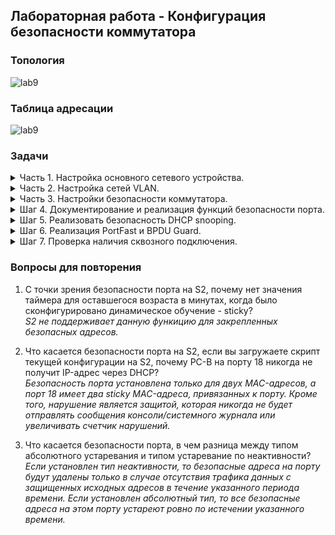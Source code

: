 ## Лабораторная работа - Конфигурация безопасности коммутатора

### Топология

![lab9](https://github.com/elborisova3009/otus-networks/blob/master/labs/lab9/%D0%A1%D0%BA%D1%80%D0%B8%D0%BD%D1%88%D0%BE%D1%82%2005-12-2022%20145310.jpg)

### Таблица адресации
  
![lab9](https://github.com/elborisova3009/otus-networks/blob/master/labs/lab9/%D0%A1%D0%BA%D1%80%D0%B8%D0%BD%D1%88%D0%BE%D1%82%2005-12-2022%20150117.jpg)  
  
###	Задачи

<details><summary> Часть 1. Настройка основного сетевого устройства. </summary>  
  
  Шаг 1. Создам в CPT сеть согласно топологии. 
    
 ![lab9](https://github.com/elborisova3009/otus-networks/blob/master/labs/lab9/%D0%A1%D0%BA%D1%80%D0%B8%D0%BD%D1%88%D0%BE%D1%82%2005-12-2022%20153919-1.jpg)  
  
  Шаг 2. Настрою маршрутизатор R1.  
a.	Загружу следующий конфигурационный скрипт на R1:  
  
   ![lab9](https://github.com/elborisova3009/otus-networks/blob/master/labs/lab9/%D0%A1%D0%BA%D1%80%D0%B8%D0%BD%D1%88%D0%BE%D1%82%2005-12-2022%20164858.jpg)  
    
   ![lab9](https://github.com/elborisova3009/otus-networks/blob/master/labs/lab9/%D0%A1%D0%BA%D1%80%D0%B8%D0%BD%D1%88%D0%BE%D1%82%2005-12-2022%20155823.jpg)    
    
   ![lab9](https://github.com/elborisova3009/otus-networks/blob/master/labs/lab9/%D0%A1%D0%BA%D1%80%D0%B8%D0%BD%D1%88%D0%BE%D1%82%2005-12-2022%20155835.jpg)  
   
b.	Проверю текущую конфигурацию на R1, используя команду `show ip interface brief`  
c.	Отконтролирую, что IP-адресация применена, а соответствующие интерфейсы находятся в состоянии up / up.  
![lab9](https://github.com/elborisova3009/otus-networks/blob/master/labs/lab9/%D0%A1%D0%BA%D1%80%D0%B8%D0%BD%D1%88%D0%BE%D1%82%2005-12-2022%20160222.jpg)  
    
   Шаг 3. Настройка и проверка основных параметров коммутатора.    
a.	Настрою имена хостов для коммутаторов S1 и S2.  
 ![lab9](https://github.com/elborisova3009/otus-networks/blob/master/labs/lab9/%D0%A1%D0%BA%D1%80%D0%B8%D0%BD%D1%88%D0%BE%D1%82%2005-12-2022%20165957.jpg)  
 ![lab9](https://github.com/elborisova3009/otus-networks/blob/master/labs/lab9/%D0%A1%D0%BA%D1%80%D0%B8%D0%BD%D1%88%D0%BE%D1%82%2005-12-2022%20170025.jpg)  
b.	Запрещу нежелательный поиск в DNS.  
c.	Настрою описания интерфейсов для портов, которые используются в S1 и S2.  
d.	Установлю для шлюза по умолчанию (для VLAN управления) значение 192.168.10.1 на обоих коммутаторах.  
     S1:  
![lab9](https://github.com/elborisova3009/otus-networks/blob/master/labs/lab9/%D0%A1%D0%BA%D1%80%D0%B8%D0%BD%D1%88%D0%BE%D1%82%2005-12-2022%20172940.jpg)  
![lab9](https://github.com/elborisova3009/otus-networks/blob/master/labs/lab9/%D0%A1%D0%BA%D1%80%D0%B8%D0%BD%D1%88%D0%BE%D1%82%2005-12-2022%20173005.jpg)  
     S2:  
![lab9](https://github.com/elborisova3009/otus-networks/blob/master/labs/lab9/%D0%A1%D0%BA%D1%80%D0%B8%D0%BD%D1%88%D0%BE%D1%82%2005-12-2022%20173156.jpg)  
![lab9](https://github.com/elborisova3009/otus-networks/blob/master/labs/lab9/%D0%A1%D0%BA%D1%80%D0%B8%D0%BD%D1%88%D0%BE%D1%82%2005-12-2022%20173128.jpg)  

 </details> 
  
  <details><summary> Часть 2. Настройка сетей VLAN.</summary>  
  
a. Сконфигрурирую (добавлю) VLAN 10 на S1 и S2 и назову его Management.  
![lab9](https://github.com/elborisova3009/otus-networks/blob/master/labs/lab9/%D0%A1%D0%BA%D1%80%D0%B8%D0%BD%D1%88%D0%BE%D1%82%2006-12-2022%20143733.jpg)  
![lab9](https://github.com/elborisova3009/otus-networks/blob/master/labs/lab9/%D0%A1%D0%BA%D1%80%D0%B8%D0%BD%D1%88%D0%BE%D1%82%2006-12-2022%20143835.jpg)  
  
b. Сконфигурирую SVI для VLAN 10.  
![lab9](https://github.com/elborisova3009/otus-networks/blob/master/labs/lab9/%D0%A1%D0%BA%D1%80%D0%B8%D0%BD%D1%88%D0%BE%D1%82%2006-12-2022%20144911.jpg)  
![lab9](https://github.com/elborisova3009/otus-networks/blob/master/labs/lab9/%D0%A1%D0%BA%D1%80%D0%B8%D0%BD%D1%88%D0%BE%D1%82%2006-12-2022%20145006.jpg)  
  
c. На двух коммутатолрах настрою: VLAN 333 с именем Native, VLAN 999 с именем ParkingLot.  
![lab9](https://github.com/elborisova3009/otus-networks/blob/master/labs/lab9/%D0%A1%D0%BA%D1%80%D0%B8%D0%BD%D1%88%D0%BE%D1%82%2006-12-2022%20145155.jpg)  
![lab9](https://github.com/elborisova3009/otus-networks/blob/master/labs/lab9/%D0%A1%D0%BA%D1%80%D0%B8%D0%BD%D1%88%D0%BE%D1%82%2006-12-2022%20145304.jpg)  
  
</details> 

 <details><summary> Часть 3. Настройки безопасности коммутатора.</summary>  
Шаг 1. Релизация магистральных соединений 802.1Q.  

a.	Настрою все магистральные порты Fa0/1 на обоих коммутаторах для использования VLAN 333 в качестве native VLAN.  
  
![lab9](https://github.com/elborisova3009/otus-networks/blob/master/labs/lab9/%D0%A1%D0%BA%D1%80%D0%B8%D0%BD%D1%88%D0%BE%D1%82%2006-12-2022%20151344.jpg)  
![lab9](https://github.com/elborisova3009/otus-networks/blob/master/labs/lab9/%D0%A1%D0%BA%D1%80%D0%B8%D0%BD%D1%88%D0%BE%D1%82%2006-12-2022%20151508.jpg)  
 
b.	Убедитесь, что режим транкинга успешно настроен на всех коммутаторах.  
![lab9](https://github.com/elborisova3009/otus-networks/blob/master/labs/lab9/%D0%A1%D0%BA%D1%80%D0%B8%D0%BD%D1%88%D0%BE%D1%82%2006-12-2022%20151757.jpg)  
  
c.	Отключу согласование DTP F0/1 на S1 и S2.  
![lab9](https://github.com/elborisova3009/otus-networks/blob/master/labs/lab9/%D0%A1%D0%BA%D1%80%D0%B8%D0%BD%D1%88%D0%BE%D1%82%2006-12-2022%20160642.jpg)  
![lab9](https://github.com/elborisova3009/otus-networks/blob/master/labs/lab9/%D0%A1%D0%BA%D1%80%D0%B8%D0%BD%D1%88%D0%BE%D1%82%2006-12-2022%20160807.jpg) 
  
d.	Проверю с помощью команды  `show interfaces `:    
![lab9](https://github.com/elborisova3009/otus-networks/blob/master/labs/lab9/%D0%A1%D0%BA%D1%80%D0%B8%D0%BD%D1%88%D0%BE%D1%82%2006-12-2022%20160657.jpg)  
![lab9](https://github.com/elborisova3009/otus-networks/blob/master/labs/lab9/%D0%A1%D0%BA%D1%80%D0%B8%D0%BD%D1%88%D0%BE%D1%82%2006-12-2022%20160817.jpg)   
 
  Шаг 2. Настройка портов доступа.  
a.	На S1 настрою F0/5 и F0/6 в качестве портов доступа и свяжу их с VLAN 10.  
![lab9](https://github.com/elborisova3009/otus-networks/blob/master/labs/lab9/%D0%A1%D0%BA%D1%80%D0%B8%D0%BD%D1%88%D0%BE%D1%82%2006-12-2022%20161823.jpg)  
  
b.	На S2 настрою порт доступа Fa0/18 и свяжу его с VLAN 10.  
![lab9](https://github.com/elborisova3009/otus-networks/blob/master/labs/lab9/%D0%A1%D0%BA%D1%80%D0%B8%D0%BD%D1%88%D0%BE%D1%82%2006-12-2022%20161907.jpg)  
  
  Шаг 3. Безопасность неиспользуемых портов коммутатора.   
a.	На S1 и S2 перемещу неиспользуемые порты из VLAN 1 во VLAN 999 и отключу неиспользуемые порты.  
![lab9](https://github.com/elborisova3009/otus-networks/blob/master/labs/lab9/%D0%A1%D0%BA%D1%80%D0%B8%D0%BD%D1%88%D0%BE%D1%82%2006-12-2022%20162445.jpg)  
![lab9](https://github.com/elborisova3009/otus-networks/blob/master/labs/lab9/%D0%A1%D0%BA%D1%80%D0%B8%D0%BD%D1%88%D0%BE%D1%82%2006-12-2022%20162535.jpg)  
 
b.	Проверю, что неиспользуемые порты отключены и связаны с VLAN 999, применив команду `show interfaces status`.  
![lab9](https://github.com/elborisova3009/otus-networks/blob/master/labs/lab9/%D0%A1%D0%BA%D1%80%D0%B8%D0%BD%D1%88%D0%BE%D1%82%2006-12-2022%20163003.jpg)  
![lab9](https://github.com/elborisova3009/otus-networks/blob/master/labs/lab9/%D0%A1%D0%BA%D1%80%D0%B8%D0%BD%D1%88%D0%BE%D1%82%2006-12-2022%20163027.jpg)  
  
</details> 

<details><summary> Шаг 4. Документирование и реализация функций безопасности порта. </summary>  
Интерфейсы F0/6 на S1 и F0/18 на S2 настроены, как порты доступа.  

На этом шаге я также настрою безопасность портов на этих двух портах доступа.  
  
a.	На S1 введу команду `show port-security interface f0/6` для отображения настроек по умолчанию безопасности порта для интерфейса F0/6.  
Вывод команды:  
![lab9](https://github.com/elborisova3009/otus-networks/blob/master/labs/lab9/%D0%A1%D0%BA%D1%80%D0%B8%D0%BD%D1%88%D0%BE%D1%82%2006-12-2022%20163636.jpg)  
Запишу свои ответы в таблице ниже.  
![lab9](https://github.com/elborisova3009/otus-networks/blob/master/labs/lab9/%D0%A1%D0%BA%D1%80%D0%B8%D0%BD%D1%88%D0%BE%D1%82%2006-12-2022%20163945.jpg)  
  
b.	На S1 включу защиту порта на F0/6 со следующими настройками:    
![lab9](https://github.com/elborisova3009/otus-networks/blob/master/labs/lab9/%D0%A1%D0%BA%D1%80%D0%B8%D0%BD%D1%88%D0%BE%D1%82%2006-12-2022%20164608.jpg)  
CPT имеет ограничения функционала.  
![lab9](https://github.com/elborisova3009/otus-networks/blob/master/labs/lab9/%D0%A1%D0%BA%D1%80%D0%B8%D0%BD%D1%88%D0%BE%D1%82%2006-12-2022%20164729.jpg)  
  
c.	Отображу примененные настройки безопасности порта для интерфейса F0/6.  
![lab9](https://github.com/elborisova3009/otus-networks/blob/master/labs/lab9/%D0%A1%D0%BA%D1%80%D0%B8%D0%BD%D1%88%D0%BE%D1%82%2006-12-2022%20165337.jpg)  
![lab9](https://github.com/elborisova3009/otus-networks/blob/master/labs/lab9/%D0%A1%D0%BA%D1%80%D0%B8%D0%BD%D1%88%D0%BE%D1%82%2006-12-2022%20170136.jpg)  
  
d.	На S2 включу защиту порта на F0/18.    
Настрою каждый активный порт доступа, чтобы он автоматически добавлял адреса МАС, изученные на этом порту, в текущую конфигурацию.  
e.	На S2 настрою следующие параметры безопасности порта F/18:  
![lab9](https://github.com/elborisova3009/otus-networks/blob/master/labs/lab9/%D0%A1%D0%BA%D1%80%D0%B8%D0%BD%D1%88%D0%BE%D1%82%2006-12-2022%20171543-1.jpg)  
f.	На S2 проверю функции безопасности порта F0/18.  
![lab9](https://github.com/elborisova3009/otus-networks/blob/master/labs/lab9/%D0%A1%D0%BA%D1%80%D0%B8%D0%BD%D1%88%D0%BE%D1%82%2006-12-2022%20171016.jpg)  
![lab9](https://github.com/elborisova3009/otus-networks/blob/master/labs/lab9/%D0%A1%D0%BA%D1%80%D0%B8%D0%BD%D1%88%D0%BE%D1%82%2006-12-2022%20171233.jpg)  

</details> 
  
<details><summary> Шаг 5. Реализовать безопасность DHCP snooping. </summary>  
На S2:  
a.  Включу DHCP snooping и настрою DHCP snooping во VLAN 10.  
  
![lab9](https://user-images.githubusercontent.com/112883654/206735037-af6e2f23-d673-48ba-bb25-f0c3e1016e7a.png)  
  
b.	Настрою магистральные порты, как доверенные порты.  
  ![lab9](https://user-images.githubusercontent.com/112883654/206735318-7dbcfd1c-177e-45fa-a57d-bda2fc10f644.png)  
  
c.	Ограничу ненадежный порт Fa0/18 пятью DHCP-пакетами в секунду.  
  ![Скриншот 09-12-2022 182725](https://user-images.githubusercontent.com/112883654/206735949-0ec79048-dbe8-4518-8fa3-1c9ec89ba778.jpg)  
  
d.	Проверю DHCP Snooping.  
 ![Скриншот 09-12-2022 182838](https://user-images.githubusercontent.com/112883654/206736580-b15591bf-6046-49f7-98d4-84400596b955.jpg)  
  
e.	В командной строке на PC-B освобожу, а затем обновлю IP-адрес:  
![Скриншот 09-12-2022 183221](https://user-images.githubusercontent.com/112883654/206737061-8b0daee7-9028-4011-8c1d-836010cfc501.jpg)  
  *После применения команды `ipconfig /renew` процесс стопорится. На PCB возникает следующая картина:*  
  ![lab9](https://user-images.githubusercontent.com/112883654/206185786-b8940c7d-5492-4710-a1cf-e5d18eab1bd9.png)  
  *В рамках менторской встречи выснилось, что на Шаге 2 в части a. не отработала команда `ip dhcp relay information trusted` (что есть результат ограниченного функционала CPT). Как следствие, не включилось "доверие" к опции 82. Это проявилось в выводе команды `show ip dhcp snooping` на коммутаторе S2:*    
![lab9](https://user-images.githubusercontent.com/112883654/206187382-a6537f86-eb12-48ab-85db-fd7ddba2e1c7.png)  
*Требуется на коммутаторе S2 выключить данную опцию:*  
  ![lab9](https://user-images.githubusercontent.com/112883654/206188472-cecc99c2-e033-4f87-a427-79c91148f67f.png)  
  
  В итоге на PCB успешно отработал DHCP:  
![lab9](https://user-images.githubusercontent.com/112883654/206188649-0cd81623-ddfa-41f9-ac23-41b0e04b3d6d.png)  
  
  f.	Проверю привязку отслеживания DHCP с помощью команды `show ip dhcp snooping binding`.    
  ![Скриншот 09-12-2022 183801](https://user-images.githubusercontent.com/112883654/206738209-2d2c4f80-ee66-4de1-a7db-3ab8ea38df05.jpg)

   </details>  
   
   <details><summary>  Шаг 6. Реализация PortFast и BPDU Guard. </summary>  
  
a.	Настрою PortFast на всех портах доступа, которые используются на обоих коммутаторах.  
 S1:  
  *В рамках менторской встречи сформулировалось решение не настраивать PortFast на интерфейсе fa0/5 коммутатора S1, так как он является инфраструктурным (магистральным, а не клиентским, и ведёт к маршрутизатору).*  
  ![Скриншот 09-12-2022 185311](https://user-images.githubusercontent.com/112883654/206741442-e8994757-b2a1-494a-82f1-c44c3539c2cb.jpg)  
  S2:  
  ![Скриншот 09-12-2022 185413](https://user-images.githubusercontent.com/112883654/206741469-b22cbc83-17fb-41d7-a562-e2a6684cc516.jpg)  
  b.	Включу защиту BPDU на портах доступа VLAN10 S1 и S2, подключенных к PC-A и PC-B.  
  ![Скриншот 09-12-2022 185326](https://user-images.githubusercontent.com/112883654/206741769-793af690-a88d-4c5c-9eb9-310091dac012.jpg)  
  ![Скриншот 09-12-2022 185424](https://user-images.githubusercontent.com/112883654/206741804-ddf62617-afed-46d5-ac54-1a96d25da195.jpg)  
  c.	Проверю, что защита BPDU и PortFast включены на соответствующих портах.  
![Скриншот 09-12-2022 185828](https://user-images.githubusercontent.com/112883654/206742295-5aa28d36-105b-44bf-aca1-cf97614a2999.jpg)  
  
  *CPT не дает увидеть, что Bpdu guard is enabled.  
  Ни один из вариантов косвенного вывода этой информации результатов не дал.  
  Были опробованы команды: `show spanning-tree interface fa0/6`, `show interface fa0/6`, `show spanning-tree interface fa0/6 portfast`, `show spanning-tree summary`.*  
  Только вывод команды `show run` будет информативен:  
  :![Скриншот 09-12-2022 190749](https://user-images.githubusercontent.com/112883654/206743817-7c239d2e-fcf4-470f-a3eb-d34bc03d6685.jpg)  
</details>  

<details><summary>  Шаг 7. Проверка наличия сквозного ⁪подключения. </summary>  
  
  Проверю связность между всеми устройствами по таблице IP-адресации.  
  ![image](https://user-images.githubusercontent.com/112883654/206744349-1bb64e44-589a-4be8-b426-c20f045cd648.png)
![image](https://user-images.githubusercontent.com/112883654/206744465-bf9273c8-8caf-44e2-a5fb-de9eca561ec5.png)
![image](https://user-images.githubusercontent.com/112883654/206744673-026aa539-d718-45cc-9341-13e2a27bfabe.png)
![image](https://user-images.githubusercontent.com/112883654/206744806-de07035c-6400-4cdd-a319-9946358972da.png)

   </details>  
   
### Вопросы для повторения  

1.	С точки зрения безопасности порта на S2, почему нет значения таймера для оставшегося возраста в минутах, когда было сконфигурировано динамическое обучение - sticky?  
*S2 не поддерживает данную функицию для закрепленных безопасных адресов.*  

2.	Что касается безопасности порта на S2, если вы загружаете скрипт текущей конфигурации на S2, почему PC-B на порту 18  никогда не получит IP-адрес через DHCP?  
*Безопасность порта установлена только для двух MAC-адресов, а порт 18 имеет два sticky MAC-адреса, привязанных к порту. Кроме того, нарушение является защитой, которая никогда не будет отправлять сообщения консоли/системного журнала или увеличивать счетчик нарушений.*    

3.	Что касается безопасности порта, в чем разница между типом абсолютного устаревания и типом устаревание по неактивности?  
*Если установлен тип неактивности, то безопасные адреса на порту будут удалены только в случае отсутствия трафика данных с защищенных исходных адресов в течение указанного периода времени. Если установлен абсолютный тип, то все безопасные адреса на этом порту устареют ровно по истечении указанного времени.*  
